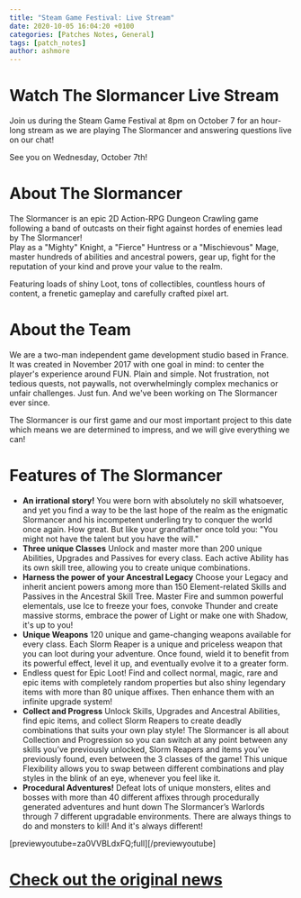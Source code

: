 ```yaml
---
title: "Steam Game Festival: Live Stream"
date: 2020-10-05 16:04:20 +0100
categories: [Patches Notes, General]
tags: [patch_notes]
author: ashmore
---
```

Watch The Slormancer Live Stream
================================

  
Join us during the Steam Game Festival at 8pm on October 7 for an hour-long stream as we are playing The Slormancer and answering questions live on our chat!  
  
See you on Wednesday, October 7th!  
  
  
About The Slormancer
====================

  
The Slormancer is an epic 2D Action-RPG Dungeon Crawling game following a band of outcasts on their fight against hordes of enemies lead by The Slormancer!  
Play as a "Mighty" Knight, a "Fierce" Huntress or a "Mischievous" Mage, master hundreds of abilities and ancestral powers, gear up, fight for the reputation of your kind and prove your value to the realm.  
  
Featuring loads of shiny Loot, tons of collectibles, countless hours of content, a frenetic gameplay and carefully crafted pixel art.  
  
  
About the Team
==============

  
We are a two-man independent game development studio based in France. It was created in November 2017 with one goal in mind: to center the player's experience around FUN. Plain and simple. Not frustration, not tedious quests, not paywalls, not overwhelmingly complex mechanics or unfair challenges. Just fun. And we've been working on The Slormancer ever since.  
  
The Slormancer is our first game and our most important project to this date which means we are determined to impress, and we will give everything we can!  
  
  
Features of The Slormancer
==========================

  
* **An irrational story!**
You were born with absolutely no skill whatsoever, and yet you find a way to be the last hope of the realm as the enigmatic Slormancer and his incompetent underling try to conquer the world once again. How great. But like your grandfather once told you: "You might not have the talent but you have the will."
* **Three unique Classes**
Unlock and master more than 200 unique Abilities, Upgrades and Passives for every class. Each active Ability has its own skill tree, allowing you to create unique combinations.
* **Harness the power of your Ancestral Legacy**
Choose your Legacy and inherit ancient powers among more than 150 Element-related Skills and Passives in the Ancestral Skill Tree.
Master Fire and summon powerful elementals, use Ice to freeze your foes, convoke Thunder and create massive storms, embrace the power of Light or make one with Shadow, it's up to you!
* **Unique Weapons**
120 unique and game-changing weapons available for every class. Each Slorm Reaper is a unique and priceless weapon that you can loot during your adventure. Once found, wield it to benefit from its powerful effect, level it up, and eventually evolve it to a greater form.
* Endless quest for Epic Loot!
Find and collect normal, magic, rare and epic items with completely random properties but also shiny legendary items with more than 80 unique affixes.
Then enhance them with an infinite upgrade system!
* **Collect and Progress**
Unlock Skills, Upgrades and Ancestral Abilities, find epic items, and collect Slorm Reapers to create deadly combinations that suits your own play style!
The Slormancer is all about Collection and Progression so you can switch at any point between any skills you’ve previously unlocked, Slorm Reapers and items you’ve previously found, even between the 3 classes of the game! This unique Flexibility allows you to swap between different combinations and play styles in the blink of an eye, whenever you feel like it.
* **Procedural Adventures!**
Defeat lots of unique monsters, elites and bosses with more than 40 different affixes through procedurally generated adventures and hunt down The Slormancer’s Warlords through 7 different upgradable environments. There are always things to do and monsters to kill! And it's always different!
  
  
[previewyoutube=za0VVBLdxFQ;full][/previewyoutube]

# <a href="https://steamstore-a.akamaihd.net/news/externalpost/steam_community_announcements/3807188575863529800" target="_blank">Check out the original news</a>